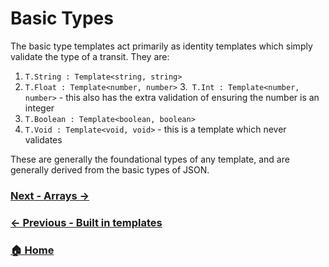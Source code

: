 
# Basic Types

The basic type templates act primarily as identity templates which simply validate the type of a transit. They are:

1. `T.String : Template<string, string>`
2. `T.Float : Template<number, number>`
3.` T.Int : Template<number, number>` - this also has the extra validation of ensuring the number is an integer
4. `T.Boolean : Template<boolean, boolean>`
5. `T.Void : Template<void, void>` - this is a template which never validates

These are generally the foundational types of any template, and are generally derived from the basic types of JSON.

### [Next - Arrays →](./arrays.md)
### [← Previous - Built in templates](../built-in-templates.md)
### [🏠 Home](../introduction.md)